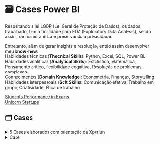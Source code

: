 # 🗃️ Cases Power BI
Respeitando a lei LGDP (Lei Geral de Proteção de Dados), os dados trabalhado, tem a finalidade para EDA (Exploratory Data Analysis), sendo assim, de maneira ética e preservando a privacidade. 

Entretanto, além de gerar insights e resolução, então assim desenvolver meu **know-how**:<br>
Habilidades técnicas (**Thecnical Skills**): Python, Excel, SQL, Power BI. <br>
Habilidades análiticas (**Analytical Skills**): Estatística, Matemática, Pensamento crítico, flexibilidade cognitiva, Resolução de problemas complexos. <br>
Conhecimentos (**Domain Knowledge**): Econometria, Finanças, Storytelling. <br>
Habilidades interpessoais (**Soft Skills**): Comunicação efetiva, Trabalho em grupo, Criatividade, Ética de trabalho.

<a href="https://www.kaggle.com/datasets/spscientist/students-performance-in-exams">Students Performance in Exams</a>
<br>
<a href="https://www.kaggle.com/datasets/ramjasmaurya/unicorn-startups">Unicorn Startups</a>

## 🗂️ Cases
<details>
<summary> 5 Cases elaborados com orientação da Xperiun</summary>

  <sub> © [link]() </sub>

### 📄 1 - Projeto  [Vendas conectado com SQL Server](https://www.youtube.com/watch?v=i1XuOvKapFc)
> _Description_

images

projects

Results
- 1
- 2

<sub> © [Name](link) </sub>

<hr>

### 📄 2 - Projeto [Simulador Financeiro](https://www.youtube.com/watch?v=kU8_mNfc_yY)
> _Description_

images

projects

Results
- 1
- 2

<sub> © [links](link) </sub>

<hr>

### 📄 3 - Projeto  [Suporte de TI (SAC)](https://www.youtube.com/watch?v=R5dge3i55tM)
> _Description_

images

projects

Results
- 1
- 2

<sub> © [Name](link) </sub>

<hr>

### 📄 4 - Projeto  [Gestão de Frotas - Logistica](https://www.youtube.com/watch?v=SWCFx4g7ID8)
> _Description_

images

projects

Results
- 1
- 2

<sub> © [Name](link) </sub>

<hr>

### 📄 5 - Projeto  [Name](link)
> _Description_

images

projects

Results
- 1
- 2

<sub> © [Name](link) </sub>
</details>

<details>
<summary> Case </summary>

  <sub> © [link]() </sub>


